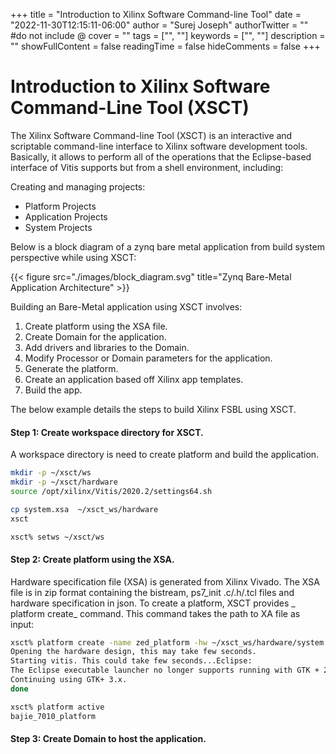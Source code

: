 +++
title = "Introduction to Xilinx Software Command-line Tool"
date = "2022-11-30T12:15:11-06:00"
author = "Surej Joseph"
authorTwitter = "" #do not include @
cover = ""
tags = ["", ""]
keywords = ["", ""]
description = ""
showFullContent = false
readingTime = false
hideComments = false
+++

# Introduction to Xilinx Software Command-Line Tool (XSCT)

The Xilinx Software Command-line Tool (XSCT) is an interactive and scriptable 
command-line interface to Xilinx software development tools. Basically, it 
allows to perform all of the operations that the Eclipse-based interface of 
Vitis supports but from a shell environment, including:

Creating and managing projects:
* Platform Projects
* Application Projects
* System Projects

Below is a block diagram of a zynq bare metal application from build system 
perspective while using XSCT:

{{< figure  src="./images/block_diagram.svg" 
            title="Zynq Bare-Metal Application Architecture" >}}

Building an Bare-Metal application using XSCT involves:

1. Create platform using the XSA file.
2. Create Domain for the application.
3. Add drivers and libraries to the Domain.
4. Modify Processor or Domain parameters for the application.
5. Generate the platform.
6. Create an application based off Xilinx app templates.
7. Build the app.

The below example details the steps to build Xilinx FSBL using XSCT.

#### Step 1: Create workspace directory for XSCT.

A workspace directory is need to create platform and build the application. 

```bash
mkdir -p ~/xsct/ws
mkdir -p ~/xsct/hardware
source /opt/xilinx/Vitis/2020.2/settings64.sh

cp system.xsa  ~/xsct_ws/hardware
xsct

xsct% setws ~/xsct/ws
```

#### Step 2: Create platform using the XSA.

Hardware specification file (XSA) is generated from Xilinx Vivado. The XSA file
is in zip format containing the bistream, ps7_init .c/.h/.tcl files and hardware
specification in json. To create a platform, XSCT provides _ platform create_
command. This command takes the path to XA file as input:

```bash
xsct% platform create -name zed_platform -hw ~/xsct_ws/hardware/system.xsa
Opening the hardware design, this may take few seconds.
Starting vitis. This could take few seconds...Eclipse:
The Eclipse executable launcher no longer supports running with GTK + 2.x. 
Continuing using GTK+ 3.x.
done

```
```bash
xsct% platform active
bajie_7010_platform
```

#### Step 3: Create Domain to host the application.

